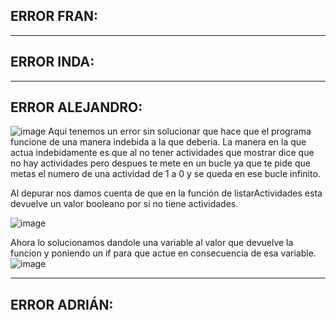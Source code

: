 ## **ERROR FRAN:**

---

## **ERROR INDA:**

---

## **ERROR ALEJANDRO:**

![image](https://github.com/user-attachments/assets/bb387c53-d404-4f1c-8ded-f97621f352ae)
Aqui tenemos un error sin solucionar que hace que el programa funcione de una manera indebida a la que deberia.
La manera en la que actua indebidamente es que al no tener actividades que mostrar dice que no hay actividades pero despues te mete en un bucle ya que te pide que metas el numero de una actividad de 1 a 0 y se queda en ese bucle infinito.

Al depurar nos damos cuenta de que en la función de listarActividades esta devuelve un valor booleano por si no tiene actividades.

![image](https://github.com/user-attachments/assets/215d8362-ae19-4160-a467-692850db14fe)

Ahora lo solucionamos dandole una variable al valor que devuelve la funcion y poniendo un if para que actue en consecuencia de esa variable.
![image](https://github.com/user-attachments/assets/cd4c29f8-59ca-4927-a06a-cba4a1decdcf)


---

## **ERROR ADRIÁN:**

